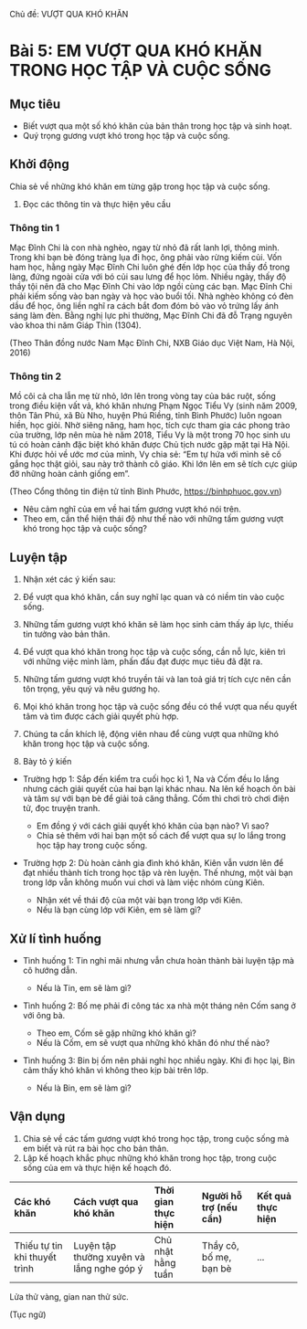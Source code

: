 Chủ đề: VƯỢT QUA KHÓ KHĂN

# Bài 5: EM VƯỢT QUA KHÓ KHĂN TRONG HỌC TẬP VÀ CUỘC SỐNG

## Mục tiêu

- Biết vượt qua một số khó khăn của bản thân trong học tập và sinh hoạt.
- Quý trọng gương vượt khó trong học tập và cuộc sống.

## Khởi động

Chia sẻ về những khó khăn em từng gặp trong học tập và cuộc sống.

1. Đọc các thông tin và thực hiện yêu cầu

### Thông tin 1

Mạc Đĩnh Chi là con nhà nghèo, ngay từ nhỏ đã rất lanh lợi, thông minh. Trong khi bạn bè đóng tràng lụa đi học, ông phải vào rừng kiếm củi. Vốn ham học, hằng ngày Mạc Đĩnh Chi luôn ghé đến lớp học của thầy đồ trong làng, đứng ngoài cửa với bó củi sau lưng để học lỏm. Nhiều ngày, thấy độ thầy tội nên đã cho Mạc Đĩnh Chi vào lớp ngồi cùng các bạn. Mạc Đĩnh Chi phải kiếm sống vào ban ngày và học vào buổi tối. Nhà nghèo không có đèn dầu để học, ông liền nghĩ ra cách bắt đom đóm bỏ vào vỏ trứng lấy ánh sáng làm đèn. Bằng nghị lực phi thường, Mạc Đĩnh Chi đã đỗ Trạng nguyên vào khoa thi năm Giáp Thìn (1304).

(Theo Thân đồng nước Nam Mạc Đĩnh Chi, NXB Giáo dục Việt Nam, Hà Nội, 2016)

### Thông tin 2

Mồ côi cả cha lẫn mẹ từ nhỏ, lớn lên trong vòng tay của bác ruột, sống trong điều kiện vất vả, khó khăn nhưng Phạm Ngọc Tiểu Vy (sinh năm 2009, thôn Tân Phú, xã Bù Nho, huyện Phú Riềng, tỉnh Bình Phước) luôn ngoan hiền, học giỏi. Nhờ siêng năng, ham học, tích cực tham gia các phong trào của trường, lớp nên mùa hè năm 2018, Tiểu Vy là một trong 70 học sinh ưu tú có hoàn cảnh đặc biệt khó khăn được Chủ tịch nước gặp mặt tại Hà Nội. Khi được hỏi về ước mơ của mình, Vy chia sẻ: “Em tự hứa với mình sẽ cố gắng học thật giỏi, sau này trở thành cô giáo. Khi lớn lên em sẽ tích cực giúp đỡ những hoàn cảnh giống em”.

(Theo Cổng thông tin điện tử tỉnh Bình Phước, https://binhphuoc.gov.vn)

- Nêu cảm nghĩ của em về hai tấm gương vượt khó nói trên.
- Theo em, cần thể hiện thái độ như thế nào với những tấm gương vượt khó trong học tập và cuộc sống?

## Luyện tập

1. Nhận xét các ý kiến sau:

1. Để vượt qua khó khăn, cần suy nghĩ lạc quan và có niềm tin vào cuộc sống.
2. Những tấm gương vượt khó khăn sẽ làm học sinh cảm thấy áp lực, thiếu tin tưởng vào bản thân.
3. Để vượt qua khó khăn trong học tập và cuộc sống, cần nỗ lực, kiên trì với những việc mình làm, phấn đấu đạt được mục tiêu đã đặt ra.
4. Những tấm gương vượt khó truyền tải và lan toả giá trị tích cực nên cần tôn trọng, yêu quý và nêu gương họ.
5. Mọi khó khăn trong học tập và cuộc sống đều có thể vượt qua nếu quyết tâm và tìm được cách giải quyết phù hợp.
6. Chúng ta cần khích lệ, động viên nhau để cùng vượt qua những khó khăn trong học tập và cuộc sống.

2. Bày tỏ ý kiến

- Trường hợp 1:
    Sắp đến kiểm tra cuối học kì 1, Na và Cốm đều lo lắng nhưng cách giải quyết của hai bạn lại khác nhau. Na lên kế hoạch ôn bài và tâm sự với bạn bè để giải toả căng thẳng. Cốm thì chơi trò chơi điện tử, đọc truyện tranh.
    - Em đồng ý với cách giải quyết khó khăn của bạn nào? Vì sao?
    - Chia sẻ thêm với hai bạn một số cách để vượt qua sự lo lắng trong học tập hay trong cuộc sống.

- Trường hợp 2:
    Dù hoàn cảnh gia đình khó khăn, Kiên vẫn vươn lên để đạt nhiều thành tích trong học tập và rèn luyện. Thế nhưng, một vài bạn trong lớp vẫn không muốn vui chơi và làm việc nhóm cùng Kiên.
    - Nhận xét về thái độ của một vài bạn trong lớp với Kiên.
    - Nếu là bạn cùng lớp với Kiên, em sẽ làm gì?

## Xử lí tình huống

- Tình huống 1:
    Tin nghỉ mãi nhưng vẫn chưa hoàn thành bài luyện tập mà cô hướng dẫn.
    - Nếu là Tin, em sẽ làm gì?

- Tình huống 2:
    Bố mẹ phải đi công tác xa nhà một tháng nên Cốm sang ở với ông bà.
    - Theo em, Cốm sẽ gặp những khó khăn gì?
    - Nếu là Cốm, em sẽ vượt qua những khó khăn đó như thế nào?

- Tình huống 3:
    Bin bị ốm nên phải nghỉ học nhiều ngày. Khi đi học lại, Bin cảm thấy khó khăn vì không theo kịp bài trên lớp.
    - Nếu là Bin, em sẽ làm gì?

## Vận dụng

1. Chia sẻ về các tấm gương vượt khó trong học tập, trong cuộc sống mà em biết và rút ra bài học cho bản thân.
2. Lập kế hoạch khắc phục những khó khăn trong học tập, trong cuộc sống của em và thực hiện kế hoạch đó.

| Các khó khăn             | Cách vượt qua khó khăn            | Thời gian thực hiện | Người hỗ trợ (nếu cần) | Kết quả thực hiện |
| :----------------------- | :-------------------------------- | :------------------ | :---------------------- | :---------------- |
| Thiếu tự tin khi thuyết trình | Luyện tập thường xuyên và lắng nghe góp ý | Chủ nhật hằng tuần  | Thầy cô, bố mẹ, bạn bè | ...               |

Lửa thử vàng, gian nan thử sức.

(Tục ngữ)
